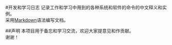 #开发和学习日志
记录工作和学习中用到的各种系统和软件的命令的中文释义和实例。  
采用[Markdown](https://www.zybuluo.com/mdeditor#)语法编写文档。



##声明
本项目用于备忘和学习交流，欢迎大家提意见和作贡献。  
谢谢！
